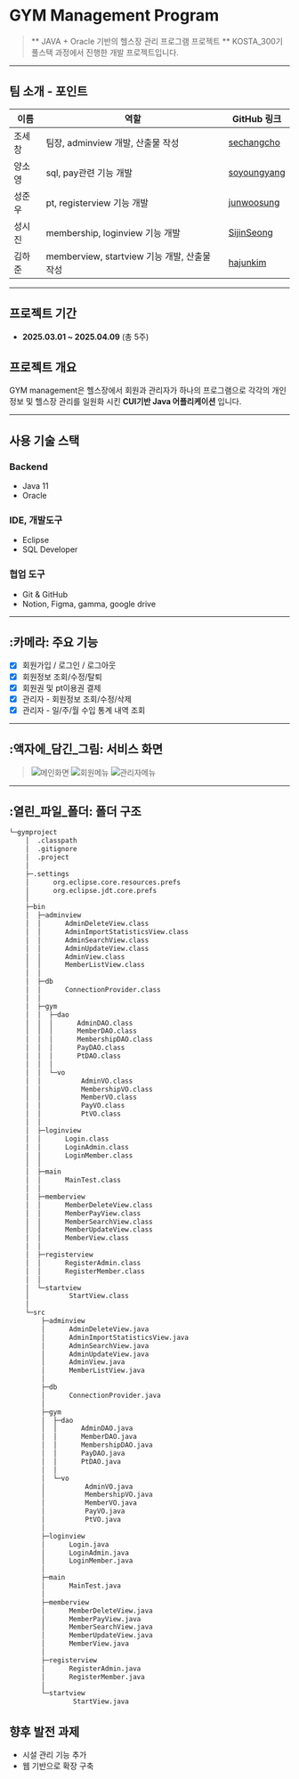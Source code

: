 # GYM Management Program

> ** JAVA + Oracle 기반의 헬스장 관리 프로그램 프로젝트 **
> KOSTA_300기 풀스택 과정에서 진행한 개발 프로젝트입니다.

---
## 팀 소개 - 포인트
| 이름   | 역할                               | GitHub 링크                                 |
|--------|------------------------------------|---------------------------------------------|
| 조세창 | 팀장, adminview 개발, 산출물 작성 | [sechangcho](https://github.com/dlclxkzk87) |
| 양소영 | sql, pay관련 기능 개발            | [soyoungyang](https://github.com/sy18346) |
| 성준우 | pt, registerview 기능 개발        | [junwoosung](https://github.com/sjw042635) |
| 성시진 | membership, loginview 기능 개발   | [SijinSeong](https://github.com/SijinSeong) |
| 김하준 | memberview, startview 기능 개발, 산출물 작성   | [hajunkim](https://github.com/Kimajun0919) |
---

## 프로젝트 기간
- **2025.03.01 ~ 2025.04.09** (총 5주)

## 프로젝트 개요
GYM management은 헬스장에서 회원과 관리자가 하나의 프로그램으로
각각의 개인정보 및 헬스장 관리를 일원화 시킨 **CUI기반 Java 어플리케이션** 입니다.

---
## 사용 기술 스택
### Backend
- Java 11
- Oracle
### IDE, 개발도구
- Eclipse
- SQL Developer
### 협업 도구
- Git & GitHub
- Notion, Figma, gamma, google drive
---

## :카메라: 주요 기능
- [x] 회원가입 / 로그인 / 로그아웃
- [x] 회원정보 조회/수정/탈퇴
- [x] 회원권 및 pt이용권 결제
- [x] 관리자 - 회원정보 조회/수정/삭제
- [x] 관리자 - 일/주/월 수입 통계 내역 조회
---

## :액자에_담긴_그림: 서비스 화면
> ![메인화면](![image](https://github.com/user-attachments/assets/0cd83494-baef-45a5-a880-a80d9414a96b))
> ![회원메뉴](![image](https://github.com/user-attachments/assets/3c73fa43-af62-4197-a52d-716a47fdcb20)
)
> ![관리자메뉴](![image](https://github.com/user-attachments/assets/cc5c5f66-76cb-44f3-a7aa-f18008f15422)
)

---
## :열린_파일_폴더: 폴더 구조
```bash
└─gymproject
    │  .classpath
    │  .gitignore
    │  .project
    │  
    ├─.settings
    │      org.eclipse.core.resources.prefs
    │      org.eclipse.jdt.core.prefs
    │      
    ├─bin
    │  ├─adminview
    │  │      AdminDeleteView.class
    │  │      AdminImportStatisticsView.class
    │  │      AdminSearchView.class
    │  │      AdminUpdateView.class
    │  │      AdminView.class
    │  │      MemberListView.class
    │  │      
    │  ├─db
    │  │      ConnectionProvider.class
    │  │      
    │  ├─gym
    │  │  ├─dao
    │  │  │      AdminDAO.class
    │  │  │      MemberDAO.class
    │  │  │      MembershipDAO.class
    │  │  │      PayDAO.class
    │  │  │      PtDAO.class
    │  │  │      
    │  │  └─vo
    │  │          AdminVO.class
    │  │          MembershipVO.class
    │  │          MemberVO.class
    │  │          PayVO.class
    │  │          PtVO.class
    │  │          
    │  ├─loginview
    │  │      Login.class
    │  │      LoginAdmin.class
    │  │      LoginMember.class
    │  │      
    │  ├─main
    │  │      MainTest.class
    │  │      
    │  ├─memberview
    │  │      MemberDeleteView.class
    │  │      MemberPayView.class
    │  │      MemberSearchView.class
    │  │      MemberUpdateView.class
    │  │      MemberView.class
    │  │      
    │  ├─registerview
    │  │      RegisterAdmin.class
    │  │      RegisterMember.class
    │  │      
    │  └─startview
    │          StartView.class
    │          
    └─src
        ├─adminview
        │      AdminDeleteView.java
        │      AdminImportStatisticsView.java
        │      AdminSearchView.java
        │      AdminUpdateView.java
        │      AdminView.java
        │      MemberListView.java
        │      
        ├─db
        │      ConnectionProvider.java
        │      
        ├─gym
        │  ├─dao
        │  │      AdminDAO.java
        │  │      MemberDAO.java
        │  │      MembershipDAO.java
        │  │      PayDAO.java
        │  │      PtDAO.java
        │  │      
        │  └─vo
        │          AdminVO.java
        │          MembershipVO.java
        │          MemberVO.java
        │          PayVO.java
        │          PtVO.java
        │          
        ├─loginview
        │      Login.java
        │      LoginAdmin.java
        │      LoginMember.java
        │      
        ├─main
        │      MainTest.java
        │      
        ├─memberview
        │      MemberDeleteView.java
        │      MemberPayView.java
        │      MemberSearchView.java
        │      MemberUpdateView.java
        │      MemberView.java
        │      
        ├─registerview
        │      RegisterAdmin.java
        │      RegisterMember.java
        │      
        └─startview
                StartView.java


```

## 향후 발전 과제
- 시설 관리 기능 추가
- 웹 기반으로 확장 구축
